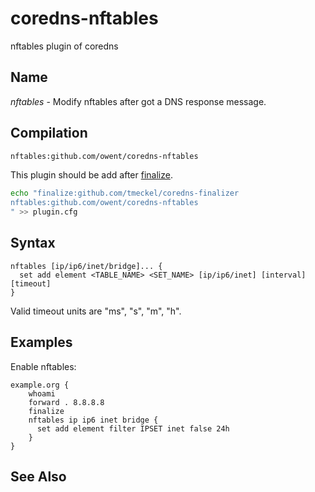 # coredns-nftables

nftables plugin of coredns

## Name

*nftables* - Modify nftables after got a DNS response message.

## Compilation

```txt
nftables:github.com/owent/coredns-nftables
```

This plugin should be add after [finalize](https://coredns.io/explugins/finalize/).

```bash
echo "finalize:github.com/tmeckel/coredns-finalizer
nftables:github.com/owent/coredns-nftables
" >> plugin.cfg
```

## Syntax

```corefile
nftables [ip/ip6/inet/bridge]... {
  set add element <TABLE_NAME> <SET_NAME> [ip/ip6/inet] [interval] [timeout]
}
```

Valid timeout units are "ms", "s", "m", "h".

## Examples

Enable nftables:

```corefile
example.org {
    whoami
    forward . 8.8.8.8
    finalize
    nftables ip ip6 inet bridge {
      set add element filter IPSET inet false 24h
    }
}
```

## See Also
